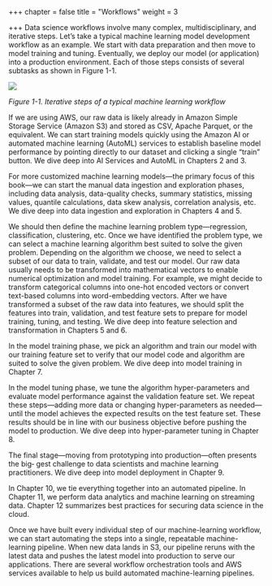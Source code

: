 +++
chapter = false
title = "Workflows"
weight = 3

+++
Data science workflows involve many complex, multidisciplinary, and iterative steps. Let’s take a typical machine learning model development workflow as an example. We start with data preparation and then move to model training and tuning. Eventually, we deploy our model (or application) into a production environment. Each of those steps consists of several subtasks as shown in Figure 1-1.

![](/images/workflows.png)

_Figure 1-1. Iterative steps of a typical machine learning workflow_

If we are using AWS, our raw data is likely already in Amazon Simple Storage Service (Amazon S3) and stored as CSV, Apache Parquet, or the equivalent. We can start training models quickly using the Amazon AI or automated machine learning (AutoML) services to establish baseline model performance by pointing directly to our dataset and clicking a single “train” button. We dive deep into AI Services and AutoML in Chapters 2 and 3.

For more customized machine learning models—the primary focus of this book—we can start the manual data ingestion and exploration phases, including data analysis, data-quality checks, summary statistics, missing values, quantile calculations, data skew analysis, correlation analysis, etc. We dive deep into data ingestion and exploration in Chapters 4 and 5.

We should then define the machine learning problem type—regression, classification, clustering, etc. Once we have identified the problem type, we can select a machine learning algorithm best suited to solve the given problem. Depending on the algorithm we choose, we need to select a subset of our data to train, validate, and test our model. Our raw data usually needs to be transformed into mathematical vectors to enable numerical optimization and model training. For example, we might decide to transform categorical columns into one-hot encoded vectors or convert text-based columns into word-embedding vectors. After we have transformed a subset of the raw data into features, we should split the features into train, validation, and test feature sets to prepare for model training, tuning, and testing. We dive deep into feature selection and transformation in Chapters 5 and 6.

In the model training phase, we pick an algorithm and train our model with our training feature set to verify that our model code and algorithm are suited to solve the given problem. We dive deep into model training in Chapter 7.

In the model tuning phase, we tune the algorithm hyper-parameters and evaluate model performance against the validation feature set. We repeat these steps—adding more data or changing hyper-parameters as needed—until the model achieves the expected results on the test feature set. These results should be in line with our business objective before pushing the model to production. We dive deep into hyper-parameter tuning in Chapter 8.

The final stage—moving from prototyping into production—often presents the big‐ gest challenge to data scientists and machine learning practitioners. We dive deep into model deployment in Chapter 9.

In Chapter 10, we tie everything together into an automated pipeline. In Chapter 11, we perform data analytics and machine learning on streaming data. Chapter 12 summarizes best practices for securing data science in the cloud.

Once we have built every individual step of our machine-learning workflow, we can start automating the steps into a single, repeatable machine-learning pipeline. When new data lands in S3, our pipeline reruns with the latest data and pushes the latest model into production to serve our applications. There are several workflow orchestration tools and AWS services available to help us build automated machine-learning pipelines.